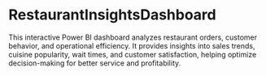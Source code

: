 # RestaurantInsightsDashboard
This interactive Power BI dashboard analyzes restaurant orders, customer behavior, and operational efficiency. It provides insights into sales trends, cuisine popularity, wait times, and customer satisfaction, helping optimize decision-making for better service and profitability.
